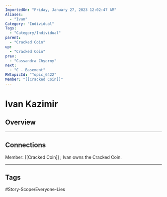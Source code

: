 ```yaml
---
ImportedOn: "Friday, January 27, 2023 12:02:47 AM"
Aliases:
  - "Ivan"
Category: "Individual"
Tags:
  - "Category/Individual"
parent:
  - "Cracked Coin"
up:
  - "Cracked Coin"
prev:
  - "Cassandra Chyorny"
next:
  - "C - Basement"
RWtopicId: "Topic_6422"
Member: "[[Cracked Coin]]"
---
```

# Ivan Kazimir
## Overview
---
## Connections
Member: [[Cracked Coin]] ; Ivan owns the Cracked Coin.


---
## Tags
#Story-Scope/Everyone-Lies

